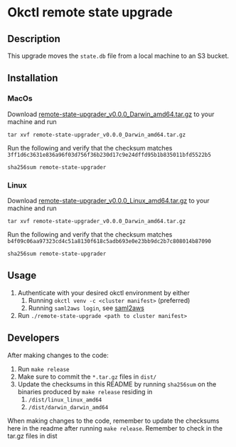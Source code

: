 # Okctl remote state upgrade

## Description

This upgrade moves the `state.db` file from a local machine to an S3 bucket.

## Installation

### MacOs
Download [remote-state-upgrader_v0.0.0_Darwin_amd64.tar.gz](dist/remote-state-upgrader_v0.0.0_Darwin_amd64.tar.gz) to
your machine and run 
```shell
tar xvf remote-state-upgrader_v0.0.0_Darwin_amd64.tar.gz
```

Run the following and verify that the checksum matches 
`3ff1d6c3631e836a96f03d756f36b230d17c9e24dffd95b1b835011bfd5522b5`

```shell
sha256sum remote-state-upgrader
```


### Linux 
Download [remote-state-upgrader_v0.0.0_Linux_amd64.tar.gz](dist/remote-state-upgrader_v0.0.0_Linux_amd64.tar.gz) to
your machine and run 

```shell
tar xvf remote-state-upgrader_v0.0.0_Darwin_amd64.tar.gz
```

Run the following and verify that the checksum matches 
`b4f09c06aa97323cd4c51a8130f618c5adb693e0e23bb9dc2b7c808014b87090`

```shell
sha256sum remote-state-upgrader
```

## Usage

1. Authenticate with your desired okctl environment by either 
   1. Running `okctl venv -c <cluster manifest>` (preferred)
   2. Running `saml2aws login`, see [saml2aws](https://github.com/Versent/saml2aws)
2. Run `./remote-state-upgrade <path to cluster manifest>`
 
## Developers

After making changes to the code:
1. Run `make release`
2. Make sure to commit the `*.tar.gz` files in `dist/`
3. Update the checksums in this README by running `sha256sum` on the binaries produced by `make release` residing in
   1. `/dist/linux_linux_amd64`
   2. `/dist/darwin_darwin_amd64`

When making changes to the code, remember to update the checksums here in the readme after running `make release`. 
Remember to check in the tar.gz files in dist